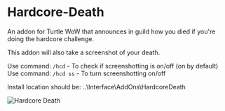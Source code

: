 # Hardcore-Death
An addon for Turtle WoW that announces in guild how you died if you're doing the hardcore challenge.

This addon will also take a screenshot of your death.

Use command: `/hcd` - To check if screenshotting is on/off (on by default)  
Use command: `/hcd ss` - To turn screenshotting on/off

Install location should be: ..\Interface\AddOns\HardcoreDeath

![Hardcore Death](https://github.com/Lexiebean/Hardcore-Death/raw/main/Preview.png)
